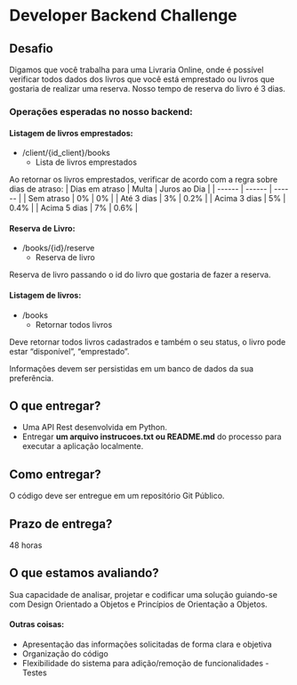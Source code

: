 # Developer Backend Challenge

## Desafio
Digamos que você trabalha para uma Livraria Online, onde é possível verificar todos dados dos livros que você está emprestado ou livros que gostaria de realizar uma reserva. Nosso tempo de reserva do livro é 3 dias.

### Operações esperadas no nosso backend:

#### Listagem de livros emprestados:
- /client/{id_client}/books
    - Lista de livros emprestados

Ao retornar os livros emprestados, verificar de acordo com a regra sobre dias de atraso:
| Dias em atraso | Multa | Juros ao Dia |
| ------ | ------ | ------ |
| Sem atraso | 0% | 0% |
| Até 3 dias | 3% | 0.2% |
| Acima 3 dias | 5% | 0.4% |
| Acima 5 dias | 7% | 0.6% |

#### Reserva de Livro:
- /books/{id}/reserve
    - Reserva de livro

Reserva de livro passando o id do livro que gostaria de fazer a reserva.

#### Listagem de livros:
- /books
    - Retornar todos livros

Deve retornar todos livros cadastrados e também o seu status, o livro pode estar “disponível”, “emprestado”.

Informações devem ser persistidas em um banco de dados da sua preferência.

## O que entregar?
* Uma API Rest desenvolvida em Python.
* Entregar **um arquivo instrucoes.txt ou README.md** do processo para executar a
aplicação localmente.

## Como entregar?
O código deve ser entregue em um repositório Git Público.

## Prazo de entrega?
48 horas

## O que estamos avaliando?
Sua capacidade de analisar, projetar e codificar uma solução guiando-se com Design Orientado a Objetos e Princípios de Orientação a Objetos.

#### Outras coisas:
- Apresentação das informações solicitadas de forma clara e objetiva
- Organização do código
- Flexibilidade do sistema para adição/remoção de funcionalidades - Testes
